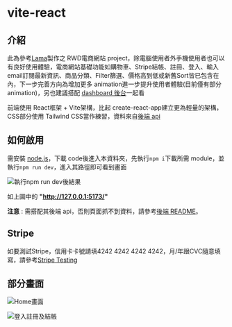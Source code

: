 # vite-react

## 介紹

此為參考[Lama](https://github.com/safak/youtube/tree/mern-ecommerce-app/client)製作之 RWD電商網站 project，除電腦使用者外手機使用者也可以有良好使用體驗，電商網站基礎功能如購物車、Stripe結帳、註冊、登入、輸入email訂閱最新資訊、商品分類、Filter篩選、價格高到低或新舊Sort皆已包含在內，下一步完善方向為增加更多 animation進一步提升使用者體驗(目前僅有部分 animation)，另也建議搭配 [dashboard 後台](https://github.com/m42532461/admin-dashboard)一起看

前端使用 React框架 + Vite架構，比起 create-react-app建立更為輕量的架構，CSS部分使用 Tailwind CSS當作練習，資料來自[後端 api](https://github.com/m42532461/eCommerceAPI)



## 如何啟用

需安裝 [node.js](https://nodejs.org/zh-tw/download/)，下載 code後進入本資料夾，先執行```npm i```下載所需 module，並執行```npm run dev```，進入其路徑即可看到畫面

![執行npm run dev後結果](https://upload.cc/i1/2022/10/05/vVjb5k.jpg)

如上圖中的 __"http://127.0.0.1:5173/"__

__注意__ : 需搭配其後端 api，否則頁面抓不到資料，請參考[後端 README](https://github.com/m42532461/eCommerceAPI)。

## Stripe

如要測試Stripe，信用卡卡號請填4242 4242 4242 4242，月/年跟CVC隨意填寫，請參考[Stripe Testing](https://stripe.com/docs/testing)

## 部分畫面

![Home畫面](https://upload.cc/i1/2022/10/06/n7AJg1.png)

![登入註冊及結帳](https://upload.cc/i1/2022/10/06/9bcZgC.png)

